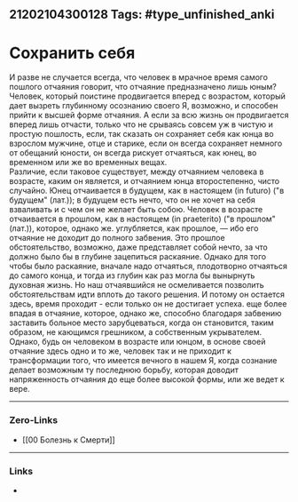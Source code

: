 21202104300128
Tags: #type_unfinished_anki
---
# Сохранить себя

И разве не случается всегда, что человек в мрачное время самого пошлого отчаяния говорит, что отчаяние предназначено лишь юным? Человек, который поистине продвигается вперед с возрастом, который дает вызреть глубинному осознанию своего Я, возможно, и способен прийти к высшей форме отчаяния. А если за всю жизнь он продвигается вперед лишь отчасти, только что не срываясь совсем уж в чистую и простую пошлость, если, так сказать он сохраняет себя как юнца во взрослом мужчине, отце и старике, если он всегда сохраняет немного от обещаний юности, он всегда рискует отчаяться, как юнец, во временном или же во временных вещах.<br>Различие, если таковое существует, между отчаянием человека в возрасте, каким он является, и отчаянием юнца второстепенно, чисто случайно. Юнец отчаивается в будущем, как в настоящем (in futuro) ("в будущем" (лат.)); в будущем есть нечто, что он не хочет на себя взваливать и с чем он не желает быть собою. Человек в возрасте отчаивается в прошлом, как в настоящем (in praeterito) ("в прошлом" (лат.)), которое, однако же. углубляется, как прошлое, — ибо его отчаяние не доходит до полного забвения. Это прошлое обстоятельство, возможно, даже представляет собой нечто, за что должно было бы в глубине зацепиться раскаяние. Однако для того чтобы было раскаяние, вначале надо отчаяться, плодотворно отчаяться до самого конца, и тогда из глубин как раз могла бы вынырнуть духовная жизнь. Но наш отчаявшийся не осмеливается позволить обстоятельствам идти вплоть до такого решения. И потому он остается здесь, время проходит - если только он не достигает успеха. еще более впадая в отчаяние, которое, однако же, способно благодаря забвению заставить больное место зарубцеваться, когда он становится, таким образом, не кающимся грешником, а собственным укрывателем. Однако, будь он человеком в возрасте или юнцом, в основе своей отчаяние здесь одно и то же, человек так и не приходит к трансформации того, что имеется вечного в нашем Я, когда сознание делает возможным ту последнюю борьбу, которая доводит напряженность отчаяния до еще более высокой формы, или же ведет к вере.

---
### Zero-Links
- [[00 Болезнь к Смерти]]
---
### Links
-